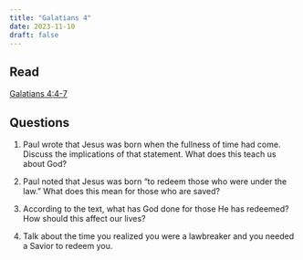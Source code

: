 ```yaml
---
title: "Galatians 4"
date: 2023-11-10
draft: false
---
```


## Read
[Galatians 4:4-7](https://www.bible.com/bible/59/GAL.4.ESV)

## Questions
1. Paul wrote that Jesus was born when the fullness of time had come. Discuss the implications of that statement. What does this teach us about God?

2. Paul noted that Jesus was born “to redeem those who were under the law.” What does this mean for those who are saved?

3. According to the text, what has God done for those He has redeemed? How should this affect our lives?

4. Talk about the time you realized you were a lawbreaker and you needed a Savior to redeem you.